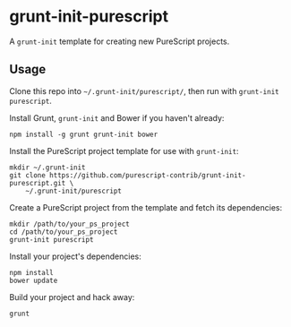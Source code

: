 # grunt-init-purescript

A `grunt-init` template for creating new PureScript projects.

## Usage

Clone this repo into `~/.grunt-init/purescript/`, then run with `grunt-init purescript`.

Install Grunt, `grunt-init` and Bower if you haven't already:

    npm install -g grunt grunt-init bower
 
Install the PureScript project template for use with `grunt-init`:

    mkdir ~/.grunt-init
    git clone https://github.com/purescript-contrib/grunt-init-purescript.git \
        ~/.grunt-init/purescript
 
Create a PureScript project from the template and fetch its dependencies:

    mkdir /path/to/your_ps_project
    cd /path/to/your_ps_project
    grunt-init purescript
 
Install your project's dependencies:

    npm install
    bower update
 
Build your project and hack away:

    grunt
